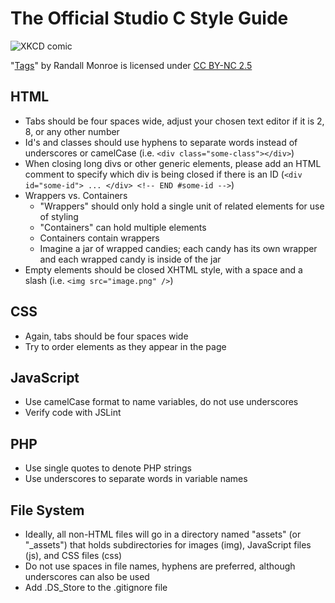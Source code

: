 # The Official Studio C Style Guide
![XKCD comic](https://imgs.xkcd.com/comics/tags.png "<A>: Like </a>this.&nbsp;")

"[Tags](https://xkcd.com/1144/)" by Randall Monroe is licensed under [CC BY-NC 2.5](https://creativecommons.org/licenses/by-nc/2.5/)

## HTML
- Tabs should be four spaces wide, adjust your chosen text editor if it is 2, 8, or any other number
- Id's and classes should use hyphens to separate words instead of underscores or camelCase (i.e. `<div class="some-class"></div>`)
- When closing long divs or other generic elements, please add an HTML comment to specify which div is being closed if there is an ID (`<div id="some-id"> ... </div> <!-- END #some-id -->`)
- Wrappers vs. Containers
  - "Wrappers" should only hold a single unit of related elements for use of styling
  - "Containers" can hold multiple elements
  - Containers contain wrappers
  - Imagine a jar of wrapped candies; each candy has its own wrapper and each wrapped candy is inside of the jar
- Empty elements should be closed XHTML style, with a space and a slash (i.e. `<img src="image.png" />`)

## CSS
- Again, tabs should be four spaces wide
- Try to order elements as they appear in the page

## JavaScript
- Use camelCase format to name variables, do not use underscores
- Verify code with JSLint

## PHP
- Use single quotes to denote PHP strings
- Use underscores to separate words in variable names

## File System
- Ideally, all non-HTML files will go in a directory named "assets" (or "_assets") that holds subdirectories for images (img), JavaScript files (js), and CSS files (css)
- Do not use spaces in file names, hyphens are preferred, although underscores can also be used
- Add .DS_Store to the .gitignore file
